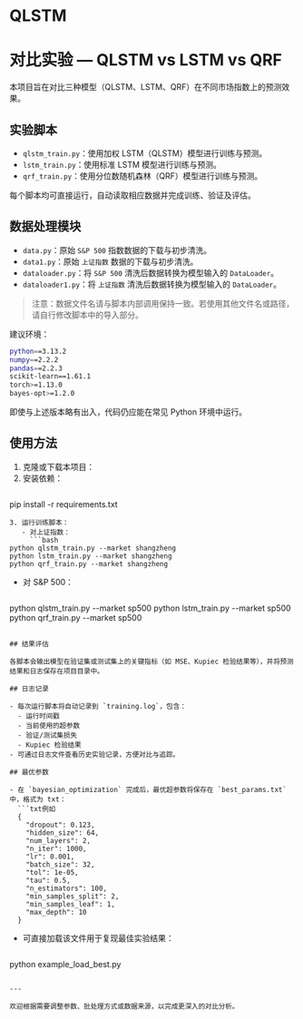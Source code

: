 # QLSTM
# 对比实验 — QLSTM vs LSTM vs QRF

本项目旨在对比三种模型（QLSTM、LSTM、QRF）在不同市场指数上的预测效果。

## 实验脚本

- `qlstm_train.py`：使用加权 LSTM（QLSTM）模型进行训练与预测。
- `lstm_train.py`：使用标准 LSTM 模型进行训练与预测。
- `qrf_train.py`：使用分位数随机森林（QRF）模型进行训练与预测。

每个脚本均可直接运行，自动读取相应数据并完成训练、验证及评估。

## 数据处理模块

- `data.py`：原始 `S&P 500` 指数数据的下载与初步清洗。
- `data1.py`：原始 `上证指数` 数据的下载与初步清洗。
- `dataloader.py`：将 `S&P 500` 清洗后数据转换为模型输入的 `DataLoader`。
- `dataloader1.py`：将 `上证指数` 清洗后数据转换为模型输入的 `DataLoader`。

> 注意：数据文件名请与脚本内部调用保持一致。若使用其他文件名或路径，请自行修改脚本中的导入部分。

建议环境：

```bash
python==3.13.2
numpy==2.2.2
pandas==2.2.3
scikit-learn==1.61.1
torch>=1.13.0
bayes-opt>=1.2.0
```  
即使与上述版本略有出入，代码仍应能在常见 Python 环境中运行。

## 使用方法

1. 克隆或下载本项目：
2. 安装依赖：
   ```bash
pip install -r requirements.txt
```
3. 运行训练脚本：
   - 对上证指数：
     ```bash
python qlstm_train.py --market shangzheng
python lstm_train.py --market shangzheng
python qrf_train.py --market shangzheng
```
   - 对 S&P 500：
     ```bash
python qlstm_train.py --market sp500
python lstm_train.py --market sp500
python qrf_train.py --market sp500
```

## 结果评估

各脚本会输出模型在验证集或测试集上的关键指标（如 MSE、Kupiec 检验结果等），并将预测结果和日志保存在项目目录中。

## 日志记录

- 每次运行脚本将自动记录到 `training.log`，包含：
  - 运行时间戳
  - 当前使用的超参数
  - 验证/测试集损失
  - Kupiec 检验结果
- 可通过日志文件查看历史实验记录，方便对比与追踪。

## 最优参数

- 在 `bayesian_optimization` 完成后，最优超参数将保存在 `best_params.txt` 中，格式为 txt：
  ```txt例如
  {
    "dropout": 0.123,
    "hidden_size": 64,
    "num_layers": 2,
    "n_iter": 1000,
    "lr": 0.001,
    "batch_size": 32,
    "tol": 1e-05,
    "tau": 0.5,
    "n_estimators": 100,
    "min_samples_split": 2,
    "min_samples_leaf": 1,
    "max_depth": 10
  }
  ```
- 可直接加载该文件用于复现最佳实验结果：
  ```bash
python example_load_best.py
```

---

欢迎根据需要调整参数、批处理方式或数据来源，以完成更深入的对比分析。

